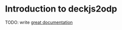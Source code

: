 # Introduction to deckjs2odp

TODO: write [great documentation](http://jacobian.org/writing/what-to-write/)
